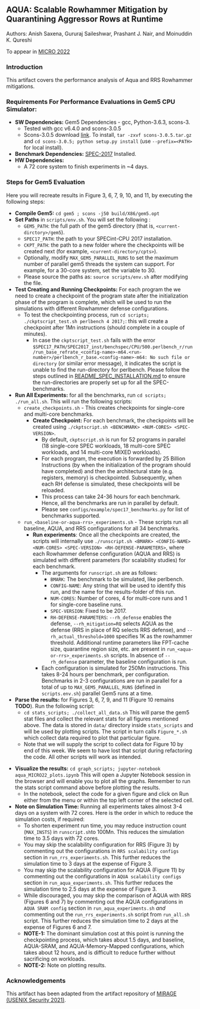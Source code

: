 ## AQUA: Scalable Rowhammer Mitigation by Quarantining Aggressor Rows at Runtime
Authors: Anish Saxena, Gururaj Saileshwar, Prashant J. Nair, and Moinuddin K. Qureshi

To appear in [MICRO 2022](https://www.microarch.org/micro55/)

### Introduction

This artifact covers the performance analysis of Aqua and RRS Rowhammer mitigations. 

### Requirements For Performance Evaluations in Gem5 CPU Simulator:
   - **SW Dependencies:** Gem5 Dependencies - gcc, Python-3.6.3, scons-3.
     - Tested with gcc v6.4.0 and scons-3.0.5
     - Scons-3.0.5 download [link](https://sourceforge.net/projects/scons/files/scons/3.0.5/scons-3.0.5.tar.gz/download). To install, `tar -zxvf scons-3.0.5.tar.gz` and `cd scons-3.0.5; python setup.py install` (use `--prefix=<PATH>` for local install).
   - **Benchmark Dependencies:** [SPEC-2017](https://www.spec.org/cpu2017/) Installed.
   - **HW Dependencies:** 
     - A 72 core system to finish experiments in ~4 days. 

### Steps for Gem5 Evaluation
Here you will recreate results in Figure 3, 6, 7, 9, 10, and 11, by executing the following steps:
- **Compile Gem5:** `cd gem5 ; scons -j50 build/X86/gem5.opt`
- **Set Paths** in `scripts/env.sh`. You will set the following :
    - `GEM5_PATH`: the full path of the gem5 directory (that is, `<current-dirctory>/gem5`).
    - `SPEC17_PATH`: the path to your SPECint-CPU 2017 installation. 
    - `CKPT_PATH`: the path to a new folder where the checkpoints will be created next (for example, `<current-directory/cpts>`).
    - Optionally, modify `MAX_GEM5_PARALLEL_RUNS` to set the maximum number of parallel gem5 threads the system can support. For example, for a 30-core system, set the variable to 30.
    - Please source the paths as: `source scripts/env.sh` after modifying the file.
- **Test Creating and Running Checkpoints:** For each program the we need to create a checkpoint of the program state after the initialization phase of the program is complete, which will be used to run the simulations with different Rowhammer defense configurations. 
    - To test the checkpointing process, run `cd scripts; ./ckptscript_test.sh perlbench 4 2017;`: this will create a checkpoint after 1Mn instructions (should complete in a couple of minutes).
      * In case the `ckptscript_test.sh` fails with the error `$SPEC17_PATH/SPEC2017_inst/benchspec/CPU/500.perlbench_r/run/run_base_refrate_<config-name>-m64.<run-number>/perlbench_r_base.<config-name>-m64: No such file or directory` (or similar error message), it indicates the script is unable to find the run-directory for perlbench. Please follow the steps outlined in [README_SPEC_INSTALLATION.md](./README_SPEC_INSTALLATION.md) to ensure the run-directories are properly set up for all the SPEC-benchmarks.
- **Run All Experiments:** for all the benchmarks, run `cd scripts; ./run_all.sh`. This will run the following scripts:
    - `create_checkpoints.sh` - This creates checkpoints for single-core and multi-core benchmarks.
      * **Create Checkpoint:** For each benchmark, the checkpoints will be created using `./ckptscript.sh <BENCHMARK> <NUM-CORES> <SPEC-VERSION>`. 
      	- By default, `ckptscript.sh` is run for 52 programs in parallel (18 single-core SPEC workloads, 18 multi-core SPEC workloads, and 14 multi-core MIXED workloads). 
      	- For each program, the execution is forwarded by 25 Billion Instructions (by when the initialization of the program should have completed) and then the architectural state (e.g. registers, memory) is checkpointed. Subsequently, when each RH defense is simulated, these checkpoints will be reloaded.
      	- This process can take 24-36 hours for each benchmark. Hence, all the benchmarks are run in parallel by default.
      	- Please see `configs/example/spec17_benchmarks.py` for list of benchmarks supported.
    - `run_<baseline-or-aqua-rrs>_experiments.sh` - These scripts run all baseline, AQUA, and RRS configurations for all 34 benchmarks.
      * **Run experiments**: Once all the checkpoints are created, the scripts will internally use `./runscript.sh <BMARK> <CONFIG-NAME> <NUM-CORES> <SPEC-VERSION> <RH-DEFENSE-PARAMETERS>`, where each Rowhammer defense configuration (AQUA and RRS) is simulated with different parameters (for scalability studies) for each benchmark.
      	- The arguments for `runscript.sh` are as follows:
          -  `BMARK`: The benchmark to be simulated, like perlbench.
          -  `CONFIG-NAME`: Any string that will be used to identify this run, and the name for the results-folder of this run.
          -  `NUM-CORES`: Number of cores, 4 for multi-core runs and 1 for single-core baseline runs.
          - `SPEC-VERSION`: Fixed to be 2017.
          - `RH-DEFENSE-PARAMETERS`: `--rh_defense` enables the defense, `--rh_mitigation=RQ` selects AQUA as the defense (RRS in place of RQ selects RRS defense), and  `--rh_actual_threshold=1000` specifies 1K as the rowhammer threshold. Additional runtime parameters like FPT-cache size, quarantine region size, etc. are present in `run_<aqua-or-rrs>_experiments.sh` scripts. In absence of `--rh_defense` parameter, the baseline configuration is run.
      	- Each configuration is simulated for 250Mn instructions. This takes 8-24 hours per benchmark, per configuration. Benchmarks in 2-3 configurations are run in parallel for a total of up to `MAX_GEM5_PARALLEL_RUNS` (defined in `scripts.env.sh`) parallel Gem5 runs at a time.
- **Parse the results:** for Figures 3, 6, 7, 9, and 11 (Figure 10 remains **TODO**). Run the following script:
    - `cd stats_scripts; ./collect_all_data.sh` This will parse the gem5 stat files and collect the relevant stats for all figures mentioned above. The data is stored in `data/` directory inside `stats_scripts` and will be used by plotting scripts. The script in turn calls `Figure_*.sh` which collect data required to plot that particular figure. 
    - Note that we will supply the script to collect data for Figure 10 by end of this week. We seem to have lost that script during refactoring the code. All other scripts will work as intended.
<!-- -`cd stats_scripts; ./data_perf.sh`. This will compare the normalized performance (using weighted speedup metric) vs baseline.
- The normalized peformance results will be stored in `stats_scripts/data/perf.stat`. 
    - Script to collect the LLC misses-per-thousand-instructions (MPKI) for each of the schemes is also available in `stats_scripts/data_mpki.sh`.
    - `./run.sensitivity.cachesz.sh` - This runs the evaluations for sensitivity to LLC-Size from 2MB to 64MB (shared between 4-cores)
      * Experiments are run using the script `./runscript.sh`
      * Results for normalized Perf vs. LLCSz can be generated using `cd stats_scripts; ./data_LLCSz.sh`. 
      * Results are stored in `stats_scripts/data/perf.LLCSz.stat`.
    - `./run.sensitivity.encrlat.sh` - This runs the evaluations for Encryption-latencies from 1 to 5 (used in cache-indexing).
      * Experiments are run using the script `./runscript.sh`
      * Results for normalized Perf vs. EncrLat can be generated using `cd stats_scripts; ./data_EncrLat.sh`. 
      * Results are stored in `stats_scripts/data/perf.EncLat.stat`. -->
- **Visualize the results:** `cd graph_scripts; jupyter-notebook aqua_MICRO22_plots.ipynb` This will open a Jupyter Notebook session in the browser and will enable you to plot all the graphs. Remember to run the stats script command above before plotting the results.
  - In the notebook, select the code for a given figure and click on Run either from the menu or within the top left corner of the selected cell.
- **Note on Simulation Time:** Running all experiments takes almost 3-4 days on a system with 72 cores. Here is the order in which to reduce the simulation costs, if required:
    - To shorten experiment run time, you may reduce instruction count (`MAX_INSTS`) in `runscript.sh`to 100Mn. This reduces the simulation time to 3.5 days with 72 cores.
    - You may skip the scalability configuration for RRS (Figure 3) by commenting out the configurations in `RRS scalability configs` section in `run_rrs_experiments.sh`. This further reduces the simulation time to 3 days at the expense of Figure 3.
    - You may skip the scalability configuration for AQUA (Figure 11) by commenting out the configurations in `AQUA scalability configs` section in `run_aqua_experiments.sh`. This further reduces the simulation time to 2.5 days at the expense of Figure 3.
    - While discouraged, you may skip the comparison of AQUA with RRS (Figures 6 and 7) by commenting out the AQUA configurations in `AQUA SRAM config` section in `run_aqua_experiments.sh` _and_ commenting out the `run_rrs_experiments.sh` script from `run_all.sh` script. This further reduces the simulation time to 2 days at the expense of Figures 6 and 7.
    - **NOTE-1:** The dominant simulation cost at this point is running the checkpointing process, which takes about 1.5 days, and baseline, AQUA-SRAM, and AQUA-Memory-Mapped configurations, which takes about 12 hours, and is difficult to reduce further without sacrificing on workloads. 
    - **NOTE-2:** Note on plotting results.

### Acknowledgements

This artifact has been adapted from the artifact repository of [MIRAGE (USENIX Security 2021)](https://github.com/gururaj-s/mirage).
